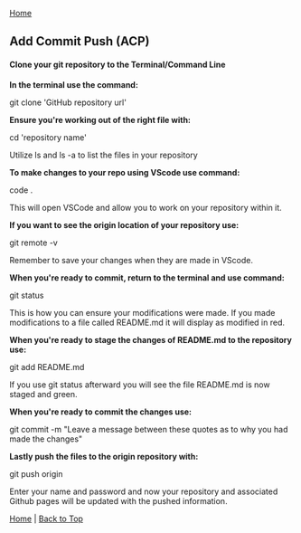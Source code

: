 [Home](README.md)

## Add Commit Push (ACP)

#### Clone your git repository to the Terminal/Command Line

**In the terminal use the command:**

git clone 'GitHub repository url'

**Ensure you're working out of the right file with:**

cd 'repository name'

Utilize ls and ls -a to list the files in your repository

**To make changes to your repo using VScode use command:**

code .

This will open VSCode and allow you to work on your repository within it.

**If you want to see the origin location of your repository use:**

git remote -v

Remember to save your changes when they are made in VScode. 

**When you're ready to commit, return to the terminal and use command:**

git status

This is how you can ensure your modifications were made. If you made modifications to a file called README.md it will display as modified in red.

**When you're ready to stage the changes of README.md to the repository use:**

git add README.md

If you use git status afterward you will see the file README.md is now staged and green.

**When you're ready to commit the changes use:**

git commit -m "Leave a message between these quotes as to why you had made the changes"

**Lastly push the files to the origin repository with:**

git push origin

Enter your name and password and now your repository and associated Github pages will be updated with the pushed information.

[Home](README.md) | [Back to Top](acp.md)